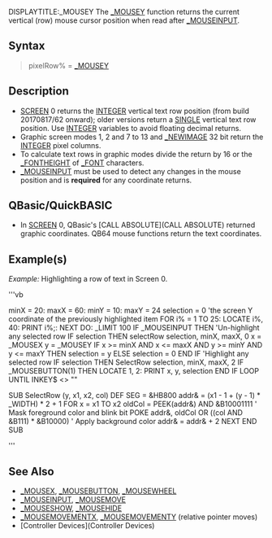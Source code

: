 DISPLAYTITLE:_MOUSEY
The [_MOUSEY](_MOUSEY) function returns the current vertical (row) mouse cursor position when read after [_MOUSEINPUT](_MOUSEINPUT).


## Syntax

>  pixelRow% = [_MOUSEY](_MOUSEY)


## Description

* [SCREEN](SCREEN) 0 returns the [INTEGER](INTEGER) vertical text row position (from build 20170817/62 onward); older versions return a [SINGLE](SINGLE) vertical text row position. Use [INTEGER](INTEGER) variables to avoid floating decimal returns.
* Graphic screen modes 1, 2 and 7 to 13 and [_NEWIMAGE](_NEWIMAGE) 32 bit return the [INTEGER](INTEGER) pixel columns.
* To calculate text rows in graphic modes divide the return by 16 or the [_FONTHEIGHT](_FONTHEIGHT) of [_FONT](_FONT) characters.
* [_MOUSEINPUT](_MOUSEINPUT) must be used to detect any changes in the mouse position and is **required** for any coordinate returns.


## QBasic/QuickBASIC

* In [SCREEN](SCREEN) 0, QBasic's [CALL ABSOLUTE](CALL ABSOLUTE) returned graphic coordinates. QB64 mouse functions return the text coordinates. 


## Example(s)

*Example:* Highlighting a row of text in Screen 0.

'''vb

minX = 20: maxX = 60: minY = 10: maxY = 24
selection = 0 'the screen Y coordinate of the previously highlighted item
FOR i% = 1 TO 25: LOCATE i%, 40: PRINT i%;: NEXT
DO: _LIMIT 100
  IF _MOUSEINPUT THEN
    'Un-highlight any selected row
    IF selection THEN selectRow selection, minX, maxX, 0
    x = _MOUSEX
    y = _MOUSEY
    IF x >= minX AND x <= maxX AND y >= minY AND y <= maxY THEN
      selection = y
    ELSE
      selection = 0
    END IF
    'Highlight any selected row
    IF selection THEN SelectRow selection, minX, maxX, 2 
    IF _MOUSEBUTTON(1) THEN LOCATE 1, 2: PRINT x, y, selection 
  END IF
LOOP UNTIL INKEY$ <> ""

SUB SelectRow (y, x1, x2, col)
DEF SEG = &HB800
addr& = (x1 - 1 + (y - 1) * _WIDTH) * 2 + 1
FOR x = x1 TO x2
  oldCol = PEEK(addr&) AND &B10001111   ' Mask foreground color and blink bit
  POKE addr&, oldCol OR ((col AND &B111) * &B10000) ' Apply background color
  addr& = addr& + 2
NEXT
END SUB 

'''


## See Also

* [_MOUSEX](_MOUSEX), [_MOUSEBUTTON](_MOUSEBUTTON), [_MOUSEWHEEL](_MOUSEWHEEL)
* [_MOUSEINPUT](_MOUSEINPUT), [_MOUSEMOVE](_MOUSEMOVE)
* [_MOUSESHOW](_MOUSESHOW), [_MOUSEHIDE](_MOUSEHIDE)
* [_MOUSEMOVEMENTX](_MOUSEMOVEMENTX), [_MOUSEMOVEMENTY](_MOUSEMOVEMENTY) (relative pointer moves) 
* [Controller Devices](Controller Devices)




